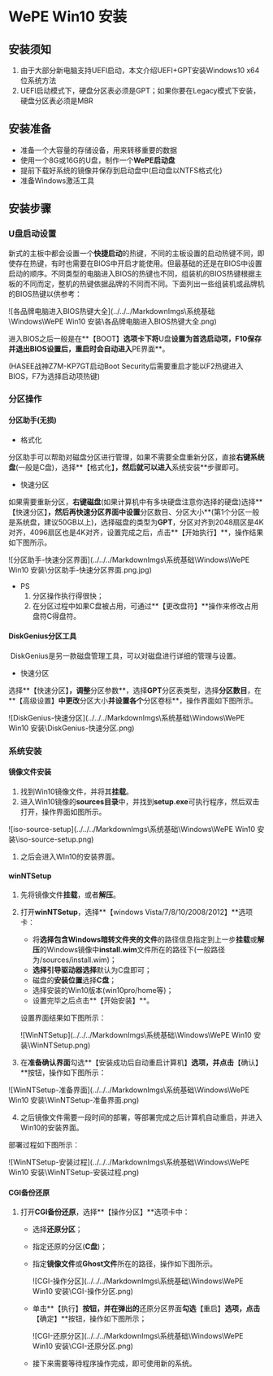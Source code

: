 # WePE Win10 安装

## 安装须知

1. 由于大部分新电脑支持UEFI启动，本文介绍UEFI+GPT安装Windows10 x64位系统方法
2. UEFI启动模式下，硬盘分区表必须是GPT；如果你要在Legacy模式下安装，硬盘分区表必须是MBR

## 安装准备

- 准备一个大容量的存储设备，用来转移重要的数据
- 使用一个8G或16G的U盘，制作一个**WePE启动盘**
- 提前下载好系统的镜像并保存到启动盘中(启动盘以NTFS格式化)
- 准备Windows激活工具

## 安装步骤

### U盘启动设置

​        新式的主板中都会设置一个**快捷启动**的热键，不同的主板设置的启动热键不同，即使存在热键，有时也需要在BIOS中开启才能使用。但最基础的还是在BIOS中设置启动的顺序。不同类型的电脑进入BIOS的热键也不同，组装机的BIOS热键根据主板的不同而定，整机的热键依据品牌的不同而不同。下面列出一些组装机或品牌机的BIOS热键以供参考：  

![各品牌电脑进入BIOS热键大全](../../../MarkdownImgs\系统基础\Windows\WePE Win10 安装\各品牌电脑进入BIOS热键大全.png)  

​        进入BIOS之后一般是在**【BOOT】**选项卡下将**U盘**设置为首选启动项，**F10**保存并退出BIOS设置后，重启时会自动进入**PE界面**。  

(HASEE战神Z7M-KP7GT启动Boot Security后需要重启才能以F2热键进入BIOS，F7为选择启动项热键)

### 分区操作

#### 分区助手(无损)

- 格式化

​        分区助手可以帮助对磁盘分区进行管理，如果不需要全盘重新分区，直接**右键系统盘**(一般是C盘)，选择**【格式化】**，然后就可以进入**系统安装**步骤即可。

- 快速分区

​        如果需要重新分区，**右键磁盘**(如果计算机中有多块硬盘注意你选择的硬盘)选择**【快速分区】**，然后再快速分区界面中设置**分区数目、分区大小**(第1个分区一般是系统盘，建议50GB以上)，选择磁盘的类型为**GPT**，分区对齐到2048扇区是4K对齐，4096扇区也是4K对齐，设置完成之后，点击**【开始执行】**，操作结果如下图所示。

![分区助手-快速分区界面](../../../MarkdownImgs\系统基础\Windows\WePE Win10 安装\分区助手-快速分区界面.png.jpg)

- PS
  1. 分区操作执行得很快；
  2. 在分区过程中如果C盘被占用，可通过**【更改盘符】**操作来修改占用盘符C得盘符。

#### DiskGenius分区工具

​        DiskGenius是另一款磁盘管理工具，可以对磁盘进行详细的管理与设置。

- 快速分区

​        选择**【快速分区】**，调整**分区参数**，选择**GPT**分区表类型，选择**分区数目**，在**【高级设置】**中更改**分区大小**并设置各个**分区卷标**，操作界面如下图所示。

![DiskGenius-快速分区](../../../MarkdownImgs\系统基础\Windows\WePE Win10 安装\DiskGenius-快速分区.png)

### 系统安装

#### 镜像文件安装

1. 找到Win10镜像文件，并将其**挂载**。
2. 进入Win10镜像的**sources目录**中，并找到**setup.exe**可执行程序，然后双击打开，操作界面如图所示。

![iso-source-setup](../../../MarkdownImgs\系统基础\Windows\WePE Win10 安装\iso-source-setup.png)

1. 之后会进入WIn10的安装界面。

#### winNTSetup

1. 先将镜像文件**挂载**，或者**解压**。

2. 打开**winNTSetup**，选择**【windows Vista/7/8/10/2008/2012】**选项卡：
   
   - 将**选择包含Windows暗转文件夹的文件**的路径信息指定到上一步**挂载**或**解压**的Windows镜像中**install.wim**文件所在的路径下(一般路径为/sources/install.wim)；
   - **选择引导驱动器选择**默认为C盘即可；
   - 磁盘的**安装位置**选择**C盘**；
   - 选择安装的Win10版本(win10pro/home等)；
   - 设置完毕之后点击**【开始安装】**。
   
   设置界面结果如下图所示：
   
   ![WinNTSetup](../../../MarkdownImgs\系统基础\Windows\WePE Win10 安装\WinNTSetup.png)

3. 在**准备确认界面**勾选**【安装成功后自动重启计算机】**选项，并点击**【确认】**按钮，操作如下图所示：

![WinNTSetup-准备界面](../../../MarkdownImgs\系统基础\Windows\WePE Win10 安装\WinNTSetup-准备界面.png)

4. 之后镜像文件需要一段时间的部署，等部署完成之后计算机自动重启，并进入Win10的安装界面。

部署过程如下图所示：

![WinNTSetup-安装过程](../../../MarkdownImgs\系统基础\Windows\WePE Win10 安装\WinNTSetup-安装过程.png)

#### CGI备份还原

1. 打开**CGI备份还原**，选择**【操作分区】**选项卡中：
   - 选择**还原分区**；
   
   - 指定还原的分区(**C盘**)；
   
   - 指定**镜像文件**或**Ghost文件**所在的路径，操作如下图所示。
   
     ![CGI-操作分区](../../../MarkdownImgs\系统基础\Windows\WePE Win10 安装\CGI-操作分区.png)
   
   - 单击**【执行】**按钮，并在弹出的**还原分区界面**勾选**【重启】**选项，点击**【确定】**按钮，操作如下图所示；
   
     ![CGI-还原分区](../../../MarkdownImgs\系统基础\Windows\WePE Win10 安装\CGI-还原分区.png)
   
   - 接下来需要等待程序操作完成，即可使用新的系统。
